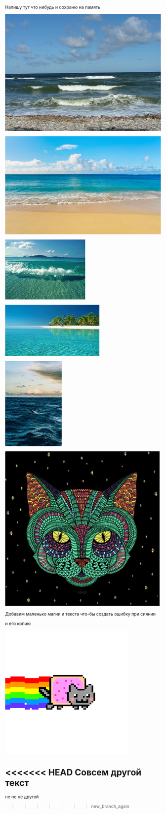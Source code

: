 Напишу тут что нибудь и сохраню на память

![Фотографии нету1](1200px-POL_2007_08_04_Jaroslawiec_zachodniopomorskie_02.jpg)

![Фотографии нету2](depositphotos_8486144-stock-photo-beach-and-tropical-sea.jpg)

![Фотографии нету3](123.jpg)

![Фотографии нету4](124.jpg)

![Фотографии нету5](125.jpg)

![Гифки нет](9Lzf.gif)

Добавим маленько магии и текста что-бы создать ошибку при сиянии

и его копию

![Нян кэт ушёл](PYh.gif)

<<<<<<< HEAD
Совсем другой текст
=======
не не не другой
>>>>>>> new_branch_again
